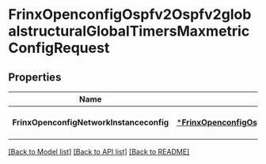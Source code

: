 # FrinxOpenconfigOspfv2Ospfv2globalstructuralGlobalTimersMaxmetricConfigRequest

## Properties
Name | Type | Description | Notes
------------ | ------------- | ------------- | -------------
**FrinxOpenconfigNetworkInstanceconfig** | [***FrinxOpenconfigOspfv2Ospfv2globalstructuralGlobalTimersMaxmetricConfig**](frinx.openconfig.ospfv2.ospfv2globalstructural.global.timers.maxmetric.Config.md) |  | [optional] [default to null]

[[Back to Model list]](../README.md#documentation-for-models) [[Back to API list]](../README.md#documentation-for-api-endpoints) [[Back to README]](../README.md)


